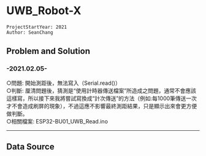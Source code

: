 # UWB_Robot-X

```
ProjectStartYear: 2021  
Author: SeanChang
```

##  Problem and Solution  
### -2021.02.05-  
○問題: 開始測距後，無法寫入（Serial.read()）  
○判斷: 厘清問題後，猜測是“使用計時器傳送檔案”所造成之問題，通常不會應該這樣寫，所以接下來我將嘗試寫換成“計次傳送”的方法（例如:每1000筆傳送一次才不會造成刷屏的現象），不過這應不影響最終測距結果，只是顯示出來會更方便做判斷。  
○相關檔案: ESP32-BU01_UWB_Read.ino  

------

## Data Source
